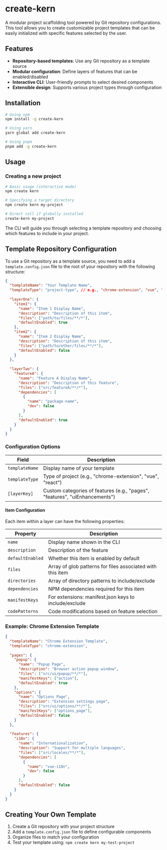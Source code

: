 # create-kern

A modular project scaffolding tool powered by Git repository configurations. This tool allows you to create customizable project templates that can be easily initialized with specific features selected by the user.

## Features

- **Repository-based templates**: Use any Git repository as a template source
- **Modular configuration**: Define layers of features that can be enabled/disabled
- **Interactive CLI**: User-friendly prompts to select desired components
- **Extensible design**: Supports various project types through configuration

## Installation

```bash
# Using npm
npm install -g create-kern

# Using yarn
yarn global add create-kern

# Using pnpm
pnpm add -g create-kern
```

## Usage

### Creating a new project

```bash
# Basic usage (interactive mode)
npm create kern

# Specifying a target directory
npm create kern my-project

# Direct call if globally installed
create-kern my-project
```

The CLI will guide you through selecting a template repository and choosing which features to include in your project.

## Template Repository Configuration

To use a Git repository as a template source, you need to add a `template.config.json` file to the root of your repository with the following structure:

```json
{
  "templateName": "Your Template Name",
  "templateType": "project-type", // e.g., "chrome-extension", "vue", "react", etc.
  
  "layerOne": {
    "item1": {
      "name": "Item 1 Display Name",
      "description": "Description of this item",
      "files": ["path/to/files/**/*"],
      "defaultEnabled": true
    },
    "item2": {
      "name": "Item 2 Display Name",
      "description": "Description of this item",
      "files": ["path/to/other/files/**/*"],
      "defaultEnabled": false
    }
  },
  
  "layerTwo": {
    "featureA": {
      "name": "Feature A Display Name",
      "description": "Description of this feature",
      "files": ["src/featureA/**/*"],
      "dependencies": [
        {
          "name": "package-name",
          "dev": false
        }
      ],
      "defaultEnabled": true
    }
  }
}
```

### Configuration Options

| Field | Description |
|-------|-------------|
| `templateName` | Display name of your template |
| `templateType` | Type of project (e.g., "chrome-extension", "vue", "react") |
| `[layerKey]` | Custom categories of features (e.g., "pages", "features", "uiEnhancements") |

#### Item Configuration

Each item within a layer can have the following properties:

| Property | Description |
|----------|-------------|
| `name` | Display name shown in the CLI |
| `description` | Description of the feature |
| `defaultEnabled` | Whether this item is enabled by default |
| `files` | Array of glob patterns for files associated with this item |
| `directories` | Array of directory patterns to include/exclude |
| `dependencies` | NPM dependencies required for this item |
| `manifestKeys` | For extensions: manifest.json keys to include/exclude |
| `codePatterns` | Code modifications based on feature selection |

### Example: Chrome Extension Template

```json
{
  "templateName": "Chrome Extension Template",
  "templateType": "chrome-extension",
  
  "pages": {
    "popup": {
      "name": "Popup Page",
      "description": "Browser action popup window",
      "files": ["src/ui/popup/**/*"],
      "manifestKeys": ["action"],
      "defaultEnabled": true
    },
    "options": {
      "name": "Options Page",
      "description": "Extension settings page",
      "files": ["src/ui/options/**/*"],
      "manifestKeys": ["options_page"],
      "defaultEnabled": false
    }
  },
  
  "features": {
    "i18n": {
      "name": "Internationalization",
      "description": "Support for multiple languages",
      "files": ["src/locales/**/*"],
      "dependencies": [
        {
          "name": "vue-i18n",
          "dev": false
        }
      ],
      "defaultEnabled": false
    }
  }
}
```

## Creating Your Own Template

1. Create a Git repository with your project structure
2. Add a `template.config.json` file to define configurable components
3. Organize files to match your configuration
4. Test your template using: `npm create kern my-test-project`